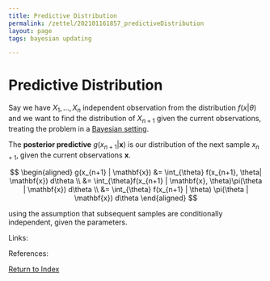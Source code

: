 ```yaml
---
title: Predictive Distribution
permalink: /zettel/202101161857_predictiveDistribution
layout: page
tags: bayesian updating

---
```

# Predictive Distribution

Say we have $X_1, \ldots, X_n$ independent observation from the distribution $f(x|\theta)$ and we want to find the 
distribution of $X_{n+1}$ given the current observations, treating the problem in a [Bayesian setting](202101161711_bayesianInference).

The **posterior predictive** $g(x_{n+1}|\mathbf{x})$ is our distribution of the next sample $x_{n+1}$, given the current observations $\mathbf{x}$.

$$
\begin{aligned}
g(x_{n+1} | \mathbf{x}) &= \int_{\theta} f(x_{n+1}, \theta| \mathbf{x}) d\theta \\
&= \int_{\theta}f(x_{n+1} | \mathbf{x}, \theta)\pi(\theta | \mathbf{x}) d\theta \\
&= \int_{\theta} f(x_{n+1} | \theta) \pi(\theta | \mathbf{x}) d\theta
\end{aligned}
$$

using the assumption that subsequent samples are conditionally independent, given the parameters.

Links: 

References: 

[Return to Index](index)